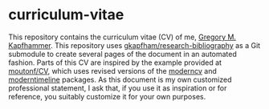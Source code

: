 # curriculum-vitae

This repository contains the curriculum vitae (CV) of me, [Gregory M.
Kapfhammer](http://www.cs.allegheny.edu/sites/gkapfham). This repository uses
[gkapfham/research-bibliography](https://github.com/gkapfham/research-bibliography) as a Git submodule to create several
pages of the document in an automated fashion. Parts of this CV are inspired by the example provided at
[moutonf/CV](https://github.com/moutonf/CV), which uses revised versions of the
[moderncv](https://www.ctan.org/pkg/moderncv) and [moderntimeline](https://github.com/raphink/moderntimeline) packages.
As this document is my own customized professional statement, I ask that, if you use it as inspiration or for reference,
you suitably customize it for your own purposes.








